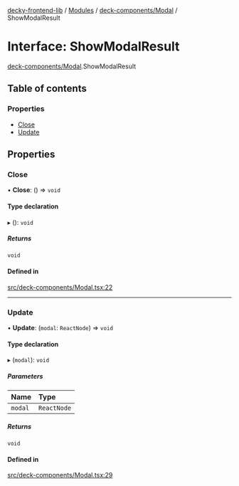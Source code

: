 [decky-frontend-lib](../README.md) / [Modules](../modules.md) / [deck-components/Modal](../modules/deck_components_Modal.md) / ShowModalResult

# Interface: ShowModalResult

[deck-components/Modal](../modules/deck_components_Modal.md).ShowModalResult

## Table of contents

### Properties

- [Close](deck_components_Modal.ShowModalResult.md#close)
- [Update](deck_components_Modal.ShowModalResult.md#update)

## Properties

### Close

• **Close**: () => `void`

#### Type declaration

▸ (): `void`

##### Returns

`void`

#### Defined in

[src/deck-components/Modal.tsx:22](https://github.com/SteamDeckHomebrew/decky-frontend-lib/blob/6f14da1/src/deck-components/Modal.tsx#L22)

___

### Update

• **Update**: (`modal`: `ReactNode`) => `void`

#### Type declaration

▸ (`modal`): `void`

##### Parameters

| Name | Type |
| :------ | :------ |
| `modal` | `ReactNode` |

##### Returns

`void`

#### Defined in

[src/deck-components/Modal.tsx:29](https://github.com/SteamDeckHomebrew/decky-frontend-lib/blob/6f14da1/src/deck-components/Modal.tsx#L29)
